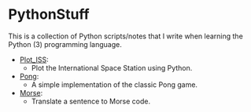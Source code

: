 # PythonStuff

This is a collection of Python scripts/notes that I write when learning the Python (3) programming language.

-  [Plot_ISS](./Plot_ISS/):
   -  Plot the International Space Station using Python.
-  [Pong](./Pong/):
   -  A simple implementation of the classic Pong game.
-  [Morse](./Morse/):
   -  Translate a sentence to Morse code.
